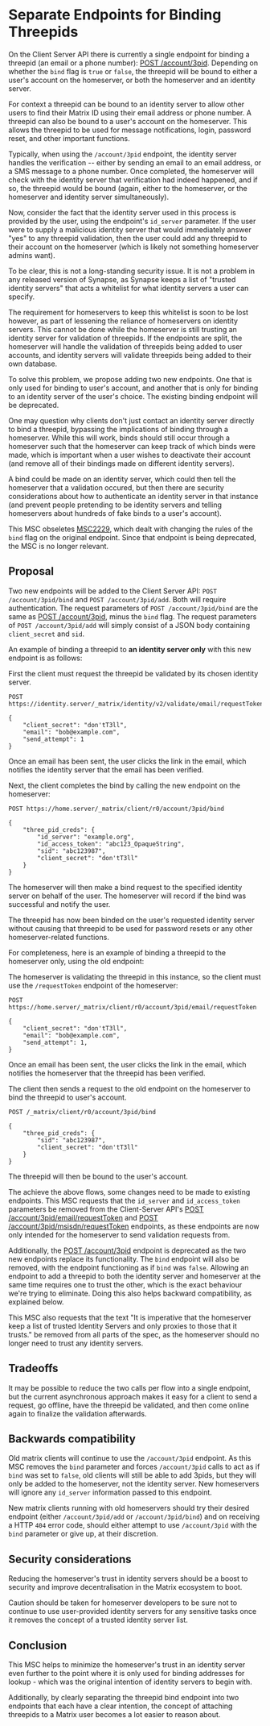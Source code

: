 # Separate Endpoints for Binding Threepids

On the Client Server API there is currently a single endpoint for binding a
threepid (an email or a phone number): [POST
/account/3pid](https://matrix.org/docs/spec/client_server/unstable#post-matrix-client-r0-account-3pid).
Depending on whether the `bind` flag is `true` or `false`, the threepid will
be bound to either a user's account on the homeserver, or both the homeserver
and an identity server.

For context a threepid can be bound to an identity server to allow other users to find
their Matrix ID using their email address or phone number. A threepid can
also be bound to a user's account on the homeserver. This allows the 
threepid to be used for message notifications, login, password reset, and
other important functions.

Typically, when using the `/account/3pid` endpoint,
the identity server handles the verification -- either by sending an email to
an email address, or a SMS message to a phone number. Once completed, the
homeserver will check with the identity server that verification had indeed
happened, and if so, the threepid would be bound (again, either to the
homeserver, or the homeserver and identity server simultaneously).

Now, consider the fact that the identity server used in this process is
provided by the user, using the endpoint's `id_server` parameter. If the user were
to supply a malicious identity server that would immediately answer "yes" to
any threepid validation, then the user could add any threepid to their
account on the homeserver (which is likely not something homeserver admins want).

To be clear, this is not a long-standing security issue. It is not a problem
in any released version of Synapse, as Synapse keeps a list of "trusted
identity servers" that acts a whitelist for what identity servers a user can
specify.

The requirement for homeservers to keep this whitelist is soon to be lost
however, as part of lessening the reliance of homeservers on identity
servers. This cannot be done while the homeserver is still trusting an
identity server for validation of threepids. If the endpoints are split, the
homeserver will handle the validation of threepids being added to user
accounts, and identity servers will validate threepids being added to their
own database.

To solve this problem, we propose adding two new endpoints. One that is only
used for binding to user's account, and another that is only for binding to
an identity server of the user's choice. The existing binding endpoint will
be deprecated.

One may question why clients don't just contact an identity server directly
to bind a threepid, bypassing the implications of binding through a
homeserver. While this will work, binds should still occur through a
homeserver such that the homeserver can keep track of which binds were made,
which is important when a user wishes to deactivate their account (and remove
all of their bindings made on different identity servers).

A bind could be made on an identity server, which could then tell the
homeserver that a validation occured, but then there are security
considerations about how to authenticate an identity server in that instance
(and prevent people pretending to be identity servers and telling homeservers
about hundreds of fake binds to a user's account).

This MSC obseletes
[MSC2229](https://github.com/matrix-org/matrix-doc/pull/2229), which dealt
with changing the rules of the `bind` flag on the original endpoint. Since
that endpoint is being deprecated, the MSC is no longer relevant.

## Proposal

Two new endpoints will be added to the Client Server API: `POST
/account/3pid/bind` and `POST /account/3pid/add`. Both will require
authentication. The request parameters of `POST /account/3pid/bind` are the
same as [POST
/account/3pid](https://matrix.org/docs/spec/client_server/unstable#post-matrix-client-r0-account-3pid),
minus the `bind` flag. The request parameters of `POST /account/3pid/add`
will simply consist of a JSON body containing `client_secret` and `sid`.

An example of binding a threepid to **an identity server only** with this new
endpoint is as follows:

First the client must request the threepid be validated by its chosen identity server.

```
POST https://identity.server/_matrix/identity/v2/validate/email/requestToken

{
    "client_secret": "don'tT3ll",
    "email": "bob@example.com",
    "send_attempt": 1
}
```

Once an email has been sent, the user clicks the link in the email, which
notifies the identity server that the email has been verified.

Next, the client completes the bind by calling the new endpoint on the homeserver:

```
POST https://home.server/_matrix/client/r0/account/3pid/bind

{
    "three_pid_creds": {
        "id_server": "example.org",
        "id_access_token": "abc123_OpaqueString",
        "sid": "abc123987",
        "client_secret": "don'tT3ll"
    }
}
```

The homeserver will then make a bind request to the specified identity server
on behalf of the user. The homeserver will record if the bind was successful
and notify the user.

The threepid has now been binded on the user's requested identity server
without causing that threepid to be used for password resets or any other
homeserver-related functions.

For completeness, here is an example of binding a threepid to the
homeserver only, using the old endpoint:

The homeserver is validating the threepid in this instance, so the client
must use the `/requestToken` endpoint of the homeserver:

```
POST https://home.server/_matrix/client/r0/account/3pid/email/requestToken

{
    "client_secret": "don'tT3ll",
    "email": "bob@example.com",
    "send_attempt": 1,
}
```

Once an email has been sent, the user clicks the link in the email, which
notifies the homeserver that the threepid has been verified.

The client then sends a request to the old endpoint on the homeserver to bind
the threepid to user's account.

```
POST /_matrix/client/r0/account/3pid/bind

{
    "three_pid_creds": {
        "sid": "abc123987",
        "client_secret": "don'tT3ll"
    }
}
```

The threepid will then be bound to the user's account.

The achieve the above flows, some changes need to be made to existing
endpoints. This MSC requests that the `id_server` and `id_access_token`
parameters be removed from the Client-Server API's [POST
/account/3pid/email/requestToken](https://matrix.org/docs/spec/client_server/unstable#post-matrix-client-r0-account-3pid-email-requesttoken)
and [POST
/account/3pid/msisdn/requestToken](https://matrix.org/docs/spec/client_server/unstable#post-matrix-client-r0-account-3pid-msisdn-requesttoken)
endpoints, as these endpoints are now only intended for the homeserver to
send validation requests from.

Additionally, the [POST
/account/3pid](https://matrix.org/docs/spec/client_server/unstable#post-matrix-client-r0-account-3pid)
endpoint is deprecated as the two new endpoints replace its functionality.
The `bind` endpoint will also be removed, with the endpoint functioning as if
`bind` was `false`. Allowing an endpoint to add a threepid to both the
identity server and homeserver at the same time requires one to trust the
other, which is the exact behaviour we're trying to eliminate. Doing this
also helps backward compatibility, as explained below.

This MSC also requests that the text "It is imperative that the homeserver
keep a list of trusted Identity Servers and only proxies to those that it
trusts." be removed from all parts of the spec, as the homeserver should no
longer need to trust any identity servers.

## Tradeoffs

It may be possible to reduce the two calls per flow into a single endpoint,
but the current asynchronous approach makes it easy for a client to send a
request, go offline, have the threepid be validated, and then come online
again to finalize the validation afterwards.

## Backwards compatibility

Old matrix clients will continue to use the `/account/3pid` endpoint. As this
MSC removes the `bind` parameter and forces `/account/3pid` calls to act as
if `bind` was set to `false`, old clients will still be able to add 3pids,
but they will only be added to the homeserver, not the identity server. New
homeservers will ignore any `id_server` information passed to this endpoint.

New matrix clients running with old homeservers should try their desired
endpoint (either `/account/3pid/add` or `/account/3pid/bind`) and on
receiving a HTTP `404` error code, should either attempt to use
`/account/3pid` with the `bind` parameter or give up, at their discretion.

## Security considerations

Reducing the homeserver's trust in identity servers should be a boost to
security and improve decentralisation in the Matrix ecosystem to boot.

Caution should be taken for homeserver developers to be sure not to continue
to use user-provided identity servers for any sensitive tasks once it removes
the concept of a trusted identity server list.

## Conclusion

This MSC helps to minimize the homeserver's trust in an identity server even
further to the point where it is only used for binding addresses for lookup -
which was the original intention of identity servers to begin with.

Additionally, by clearly separating the threepid bind endpoint into two
endpoints that each have a clear intention, the concept of attaching
threepids to a Matrix user becomes a lot easier to reason about.
